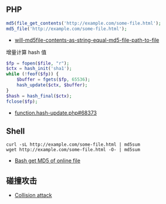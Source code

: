 ## PHP

```php
md5(file_get_contents('http://example.com/some-file.html');
md5_file('http://example.com/some-file.html');
```

- [will-md5file-contents-as-string-equal-md5-file-path-to-file](https://stackoverflow.com/questions/10738866/will-md5file-contents-as-string-equal-md5-file-path-to-file)

增量计算 hash 值

```php
$fp = fopen($file, "r");
$ctx = hash_init('sha1');
while (!feof($fp)) {
    $buffer = fgets($fp, 65536);
    hash_update($ctx, $buffer);
}
$hash = hash_final($ctx);
fclose($fp);
```

- [function.hash-update.php#68373](http://php.net/manual/en/function.hash-update.php#68373)

## Shell

```shell
curl -sL http://example.com/some-file.html | md5sum
wget http://example.com/some-file.html -O- | md5sum
```

- [Bash get MD5 of online file](https://askubuntu.com/questions/685775/bash-get-md5-of-online-file)

## 碰撞攻击

- [Collision attack](https://en.wikipedia.org/wiki/Collision_attack)